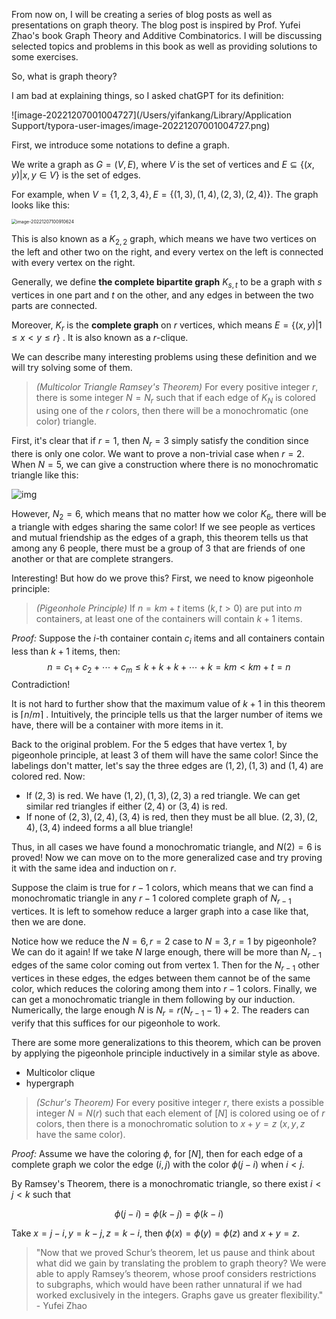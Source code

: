 From now on, I will be creating a series of blog posts as well as presentations on graph theory. The blog post is inspired by Prof. Yufei Zhao's book Graph Theory and Additive Combinatorics. I will be discussing selected topics and problems in this book as well as providing solutions to some exercises.

So, what is graph theory?

I am bad at explaining things, so I asked chatGPT for its definition:

![image-20221207001004727](/Users/yifankang/Library/Application Support/typora-user-images/image-20221207001004727.png)

First, we introduce some notations to define a graph.

We write a graph as $G=(V,E)$, where $V$ is the set of vertices and $E\subseteq \{(x,y)|x,y\in V\}$ is the set of edges.

For example, when $V=\{1,2,3,4\},E=\{(1,3),(1,4),(2,3),(2,4)\}$. The graph looks like this:

<img src="/Users/yifankang/Library/Application Support/typora-user-images/image-20221207100910624.png" alt="image-20221207100910624" style="zoom:50%;" />

This is also known as a $K_{2,2}$ graph, which means we have two vertices on the left and other two on the right, and every vertex on the left is connected with every vertex on the right.

Generally, we define **the complete bipartite graph** $K_{s,t}$ to be a graph with $s$ vertices in one part and $t$ on the other, and any edges in between the two parts are connected.

Moreover, $K_r$ is the **complete graph** on $r$ vertices, which means $E=\{(x,y)|1\le x < y\le r \}$ . It is also known as a $r$-clique.

We can describe many interesting problems using these definition and we will try solving some of them.

> *(Multicolor Triangle Ramsey's Theorem)* For every positive integer $r$, there is some integer $N=N_r$ such that if each edge of $K_N$ is colored using one of the $r$ colors, then there will be a monochromatic (one color) triangle.

First, it's clear that if $r=1$, then $N_r=3$ simply satisfy the condition since there is only one color. We want to prove a non-trivial case when $r=2$. When $N=5$, we can give a construction where there is no monochromatic triangle like this:

![img](https://upload.wikimedia.org/wikipedia/commons/thumb/9/98/RamseyTheory_K5_no_mono_K3.svg/210px-RamseyTheory_K5_no_mono_K3.svg.png)

However, $N_2=6$, which means that no matter how we color $K_6$, there will be a triangle with edges sharing the same color! If we see people as vertices and mutual friendship as the edges of a graph, this theorem tells us that among any $6$ people, there must be a group of $3$ that are friends of one another or that are complete strangers.

Interesting! But how do we prove this? First, we need to know pigeonhole principle:

> *(Pigeonhole Principle)* If $n=km+t$ items $(k,t>0)$ are put into $m$ containers, at least one of the containers will contain $k+1$ items.

*Proof:* Suppose the $i$-th container contain $c_i$ items and all containers contain less than $k+1$ items, then:
$$
n=c_1+c_2+\cdots+c_m\le k+k+k+\cdots+k=km<km+t=n
$$
Contradiction!

It is not hard to further show that the maximum value of $k+1$ in this theorem is $\lceil n/m\rceil$ . Intuitively, the principle tells us that the larger number of items we have, there will be a container with more items in it.

Back to the original problem. For the $5$ edges that have vertex $1$, by pigeonhole principle, at least $3$ of them will have the same color! Since the labelings don't matter, let's say the three edges are $(1,2),(1,3)$ and $(1,4)$ are colored red. Now:

- If $(2,3)$ is red. We have $(1,2),(1,3),(2,3)$ a red triangle. We can get similar red triangles if either $(2,4)$ or $(3,4)$ is red.
- If none of $(2,3),(2,4),(3,4)$ is red, then they must be all blue. $(2,3),(2,4),(3,4)$ indeed forms a all blue triangle!

Thus, in all cases we have found a monochromatic triangle, and $N(2)=6$ is proved! Now we can move on to the more generalized case and try proving it with the same idea and induction on $r$. 

Suppose the claim is true for $r-1$ colors, which means that we can find a monochromatic triangle in any $r-1$ colored complete graph of $N_{r-1}$ vertices. It is left to somehow reduce a larger graph into a case like that, then we are done.

Notice how we reduce the $N=6,r=2$ case to $N=3,r=1$ by pigeonhole? We can do it again! If we take $N$ large enough, there will be more than $N_{r-1}$ edges of the same color coming out from vertex $1$. Then for the $N_{r-1}$ other vertices in these edges, the edges between them cannot be of the same color, which reduces the coloring among them into $r-1$ colors. Finally, we can get a monochromatic triangle in them following by our induction. Numerically, the large enough $N$ is $N_r=r(N_{r-1}-1)+2$. The readers can verify that this suffices for our pigeonhole to work.

There are some more generalizations to this theorem, which can be proven by applying the pigeonhole principle inductively in a similar style as above.

- Multicolor clique
- hypergraph

> *(Schur's Theorem)* For every positive integer $r$, there exists a possible integer $N=N(r)$ such that each element of $[N]$ is colored using oe of $r$ colors, then there is a monochromatic solution to $x+y=z$ ($x,y,z$ have the same color).

*Proof:* Assume we have the coloring $\phi$, for $[N]$, then for each edge of a complete graph we color the edge $(i,j)$ with the color $\phi(j-i)$ when $i<j$.

By Ramsey's Theorem, there is a monochromatic triangle, so there exist $i<j<k$ such that


$$
\phi(j-i)=\phi(k-j)=\phi(k-i)
$$



Take $x = j-i,y=k-j,z=k-i$, then $\phi(x)=\phi(y)=\phi(z)$ and $x+y=z$. 

> "Now that we proved Schur’s theorem, let us pause and think about what did we gain by translating the problem to graph theory? We were able to apply Ramsey’s theorem, whose proof considers restrictions to subgraphs, which would have been rather unnatural if we had worked exclusively in the integers. Graphs gave us greater flexibility." - Yufei Zhao












